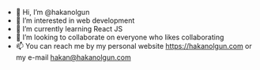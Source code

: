 - 👋 Hi, I’m @hakanolgun
- 👀 I’m interested in web development
- 🌱 I’m currently learning React JS
- 💞️ I’m looking to collaborate on everyone who likes collaborating
- 📫 You can reach me by my personal website https://hakanolgun.com or my e-mail hakan@hakanolgun.com

<!---
hakanolgun/hakanolgun is a ✨ special ✨ repository because its `README.md` (this file) appears on your GitHub profile.
You can click the Preview link to take a look at your changes.
--->
